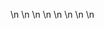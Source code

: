 

















































\n
\n
\n
\n
\n
\n
\n
\n






























































































































































































































































































































































































































































































